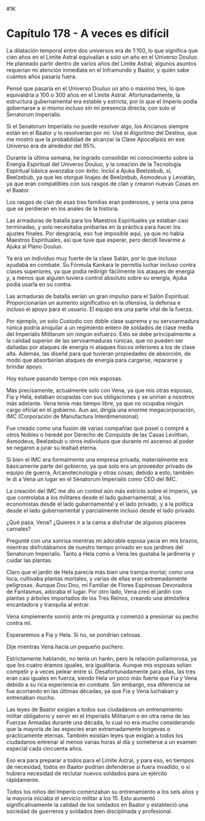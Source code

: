 
#1K 

# Capítulo 178 - A veces es difícil


La dilatación temporal entre dos universos era de 1:100, lo que significa que cien años en el Límite Astral equivalían a solo un año en el Universo Douluo. He planeado partir dentro de varios años del Límite Astral; algunos asuntos requerían mi atención inmediata en el Inframundo y Baator, y quién sabe cuántos años pasaría fuera.

Pensé que pasaría en el Universo Douluo un año o máximo tres, lo que equivaldría a 100 o 300 años en el Límite Astral. Afortunadamente, la estructura gubernamental era estable y estricta, por lo que el Imperio podía gobernarse a sí mismo incluso sin mi presencia directa, con solo el Senatorum Imperialis.

Si el Senatorum Imperialis no puede resolver algo, los Ancianos siempre están en el Baator y lo resolverían por mí. Usé el Algoritmo del Destino, que me mostró que la probabilidad de alcanzar la Clase Apocalipsis en ese Universo era de alrededor del 95%.

Durante la última semana, he logrado consolidar mi conocimiento sobre la Energía Espiritual del Universo Douluo, y la creación de la Tecnología Espiritual básica avanzaba con éxito. Incluí a Ajuka Beelzebub, sí, Beelzebub, ya que les otorgué linajes de Beelzebub, Asmodeus y Leviatán, ya que eran compatibles con sus rasgos de clan y crearon nuevas Casas en el Baator.

Los rasgos de clan de esas tres familias eran poderosos, y sería una pena que se perdieran en los anales de la historia.

Las armaduras de batalla para los Maestros Espirituales ya estaban casi terminadas, y solo necesitaba probarlas en la práctica para hacer los ajustes finales. Por desgracia, eso fue imposible aquí, ya que no había Maestros Espirituales, así que tuve que esperar, pero decidí llevarme a Ajuka al Plano Douluo.

Ya era un individuo muy fuerte de la clase Satán, por lo que incluso ayudaba en combate. Su Fórmula Kankara le permitía luchar incluso contra clases superiores, ya que podía redirigir fácilmente los ataques de energía y, a menos que alguien tuviera control absoluto sobre su energía, Ajuka podía usarla en su contra.

Las armaduras de batalla serían un gran impulso para el Salón Espiritual. Proporcionarían un aumento significativo en la ofensiva, la defensa e incluso el apoyo para el usuario. El equipo era una parte vital de la fuerza.

Por ejemplo, un solo Custodio con doble clase suprema y su servoarmadura rúnica podría aniquilar a un regimiento entero de soldados de clase media del Imperialis Militarum sin ningún esfuerzo. Esto se debe principalmente a la calidad superior de las servoarmaduras rúnicas, que no pueden ser dañadas por ataques de energía ni ataques físicos inferiores a los de clase alta. Además, las diseñé para que tuvieran propiedades de absorción, de modo que absorberían ataques de energía para cargarse, repararse y brindar apoyo.

Hoy estuve pasando tiempo con mis esposas.

Más precisamente, actualmente solo con Vena, ya que mis otras esposas, Fia y Hela, estaban ocupadas con sus obligaciones y se unirían a nosotros más adelante. Vena tenía más tiempo libre, ya que no ocupaba ningún cargo oficial en el gobierno. Aun así, dirigía una enorme megacorporación, IMC (Corporación de Manufactura Interdimensional).

Fue creado como una fusión de varias compañías que poseí o compré a otros Nobles o heredé por Derecho de Conquista de las Casas Levithan, Asmodeus, Beelzebub u otros individuos que durante mi ascenso al poder se negaron a jurar su lealtad eterna.

Si bien el IMC era formalmente una empresa privada, materialmente era básicamente parte del gobierno, ya que solo era un proveedor privado de equipo de guerra, Arcanotecnología y otras cosas; debido a esto, también le di a Vena un lugar en el Senatorum Imperialis como CEO del IMC.

La creación del IMC me dio un control aún más estricto sobre el Imperio, ya que controlaba a los militares desde el lado gubernamental, a los economistas desde el lado gubernamental y el lado privado, y a la política desde el lado gubernamental y parcialmente incluso desde el lado privado.

¿Qué pasa, Vena? ¿Quieres ir a la cama a disfrutar de algunos placeres carnales?

Pregunté con una sonrisa mientras mi adorable esposa yacía en mis brazos, mientras disfrutábamos de nuestro tiempo privado en sus jardines del Senatorum Imperialis. Tanto a Hela como a Vena les gustaba la jardinería y cuidar las plantas.

Claro que el jardín de Hela parecía más bien una trampa mortal; como una loca, cultivaba plantas mortales, y varias de ellas eran extremadamente peligrosas. Aunque Dou Dou, mi Familiar de Flores Espinosas Devoradora de Fantasmas, adoraba el lugar. Por otro lado, Vena creó el jardín con plantas y árboles importados de los Tres Reinos, creando una atmósfera encantadora y tranquila al entrar.

Vena simplemente sonrió ante mi pregunta y comenzó a presionar su pecho contra mí.

Esperaremos a Fia y Hela. Si no, se pondrían celosas.

Dije mientras Vena hacía un pequeño puchero.

Estrictamente hablando, no tenía un harén, pero la relación poliamorosa, ya que los cuatro éramos iguales, era igualitaria. Aunque mis esposas solían competir y a veces pelear entre sí. Desafortunadamente para ellas, las tres eran casi iguales en fuerza, siendo Hela un poco más fuerte que Fia y Vena debido a su rica experiencia en combate. Sin embargo, esa diferencia se fue acortando en las últimas décadas, ya que Fia y Vena luchaban y entrenaban mucho.

Las leyes de Baator exigían a todos sus ciudadanos un entrenamiento militar obligatorio y servir en el Imperialis Militarum o en otra rama de las Fuerzas Armadas durante una década, lo cual no era mucho considerando que la mayoría de las especies eran extremadamente longevas o prácticamente eternas. También existían leyes que exigían a todos los ciudadanos entrenar al menos varias horas al día y someterse a un examen especial cada cincuenta años.

Eso era para preparar a todos para el Límite Astral, y para eso, en tiempos de necesidad, todos en Baator podrían defenderse si fuera invadido, o si hubiera necesidad de reclutar nuevos soldados para un ejército rápidamente.

Todos los niños del Imperio comenzaban su entrenamiento a los seis años y la mayoría iniciaba el servicio militar a los 15. Esto aumentó significativamente la calidad de los soldados en Baator y estableció una sociedad de guerreros y soldados bien disciplinada y profesional.